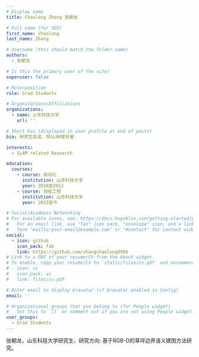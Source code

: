 ```yaml
---
# Display name
title: Chaolong Zhang 张朝龙

# Full name (for SEO)
first_name: Chaolong 
last_name: Zhang

# Username (this should match the folder name)
authors:
  - 张朝龙

# Is this the primary user of the site?
superuser: false

# Role/position
role: Grad Students

# Organizations/Affiliations
organizations:
  - name: 山东科技大学
    url: ''

# Short bio (displayed in user profile at end of posts)
bio: 研究生在读、现SLAM爱好者

interests:
  - SLAM related Research

education:
  courses:
    - course: 自动化
      institution: 山东科技大学
      year: 2018至2022
    - course: 测绘工程
      institution: 山东科技大学
      year: 2023至今

# Social/Academic Networking
# For available icons, see: https://docs.hugoblox.com/getting-started/page-builder/#icons
#   For an email link, use "fas" icon pack, "envelope" icon, and a link in the
#   form "mailto:your-email@example.com" or "#contact" for contact widget.
social:
  - icon: github
    icon_pack: fab
    link: https://github.com/zhangchaolong0906
# Link to a PDF of your resume/CV from the About widget.
# To enable, copy your resume/CV to `static/files/cv.pdf` and uncomment the lines below.
# - icon: cv
#   icon_pack: ai
#   link: files/cv.pdf

# Enter email to display Gravatar (if Gravatar enabled in Config)
email: ''

# Organizational groups that you belong to (for People widget)
#   Set this to `[]` or comment out if you are not using People widget.
user_groups:
  - Grad Students
---
```

张朝龙，山东科技大学研究生，研究方向: 基于RGB-D的草坪边界语义建图方法研究。

